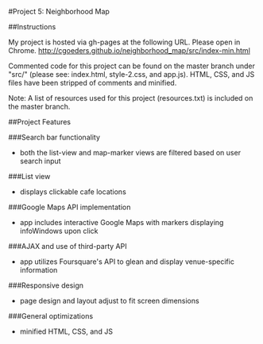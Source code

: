 #Project 5: Neighborhood Map



##Instructions

My project is hosted via gh-pages at the following URL. Please open in Chrome. 
http://cgoeders.github.io/neighborhood_map/src/index-min.html

Commented code for this project can be found on the master branch under "src/" (please see: index.html, style-2.css, and app.js). HTML, CSS, and JS files have been stripped of comments and minified.

Note: A list of resources used for this project (resources.txt) is included on the master branch. 



##Project Features


###Search bar functionality
- both the list-view and map-marker views are filtered based on user search input


###List view
- displays clickable cafe locations

###Google Maps API implementation
- app includes interactive Google Maps with markers displaying infoWindows upon click

###AJAX and use of third-party API
- app utilizes Foursquare's API to glean and display venue-specific information

###Responsive design
- page design and layout adjust to fit screen dimensions

###General optimizations
- minified HTML, CSS, and JS



